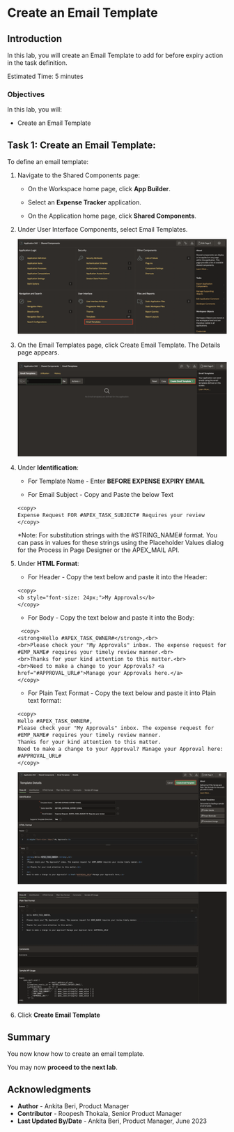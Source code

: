 # Create an Email Template  

## Introduction

In this lab, you will create an Email Template to add for before expiry action in the task definition.

Estimated Time: 5 minutes

### Objectives

In this lab, you will:
- Create an Email Template

## Task 1: Create an Email Template:

To define an email template:

1. Navigate to the Shared Components page:

    - On the Workspace home page, click **App Builder**.

    - Select an **Expense Tracker** application.

    - On the Application home page, click **Shared Components**.

2. Under User Interface Components, select Email Templates.

   ![Select email template ](./images/email-template-sc-page.png " ")

3. On the Email Templates page, click Create Email Template.
   The Details page appears.

   ![click Create Email Template](./images/email-template-create-button.png " ")

4. Under **Identification**:

    - For Template Name - Enter **BEFORE EXPENSE EXPIRY EMAIL**

    - For Email Subject - Copy and Paste the below Text

     ```
     <copy>
     Expense Request FOR #APEX_TASK_SUBJECT# Requires your review
     </copy>
     ```

    *Note: For substitution strings with the #STRING_NAME# format. You can pass in values for these strings using the Placeholder Values dialog for the Process in Page Designer or the APEX_MAIL API.

5. Under **HTML Format**:

    - For Header - Copy the text below and paste it into the Header:
    ```
    <copy>
    <b style="font-size: 24px;">My Approvals</b>
    </copy>
    ```
    - For Body - Copy the text below and paste it into the Body:
    ```
     <copy>
    <strong>Hello #APEX_TASK_OWNER#</strong>,<br>
    <br>Please check your "My Approvals" inbox. The expense request for #EMP_NAME# requires your timely review manner.<br>
    <br>Thanks for your kind attention to this matter.<br>
    <br>Need to make a change to your Approvals? <a href="#APPROVAL_URL#">Manage your Approvals here.</a>
    </copy>
     ```
    - For Plain Text Format - Copy the text below and paste it into Plain text format:
    ```
    <copy>
    Hello #APEX_TASK_OWNER#,
    Please check your "My Approvals" inbox. The expense request for #EMP_NAME# requires your timely review manner.
    Thanks for your kind attention to this matter.
    Need to make a change to your Approval? Manage your Approval here: #APPROVAL_URL#
    </copy>
    ```

    ![Create Email Template](./images/email-click-create.png " ")

    ![Enter email template details1](./images/email-details2.png " ")

6. Click **Create Email Template**

## **Summary**
You now know how to create an email template.

You may now **proceed to the next lab**.   

## Acknowledgments
- **Author** - Ankita Beri, Product Manager
- **Contributor** - Roopesh Thokala, Senior Product Manager
- **Last Updated By/Date** - Ankita Beri, Product Manager, June 2023

